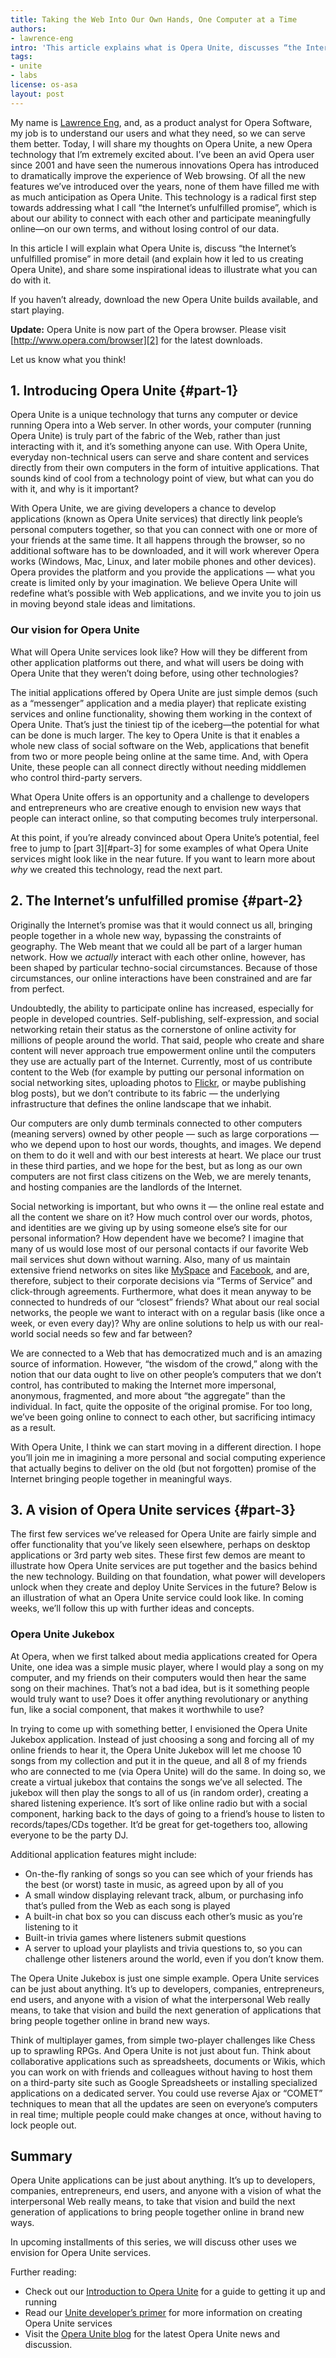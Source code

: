 ```yaml
---
title: Taking the Web Into Our Own Hands, One Computer at a Time
authors:
- lawrence-eng
intro: 'This article explains what is Opera Unite, discusses “the Internet’s unfulfilled promise” and explains how it led to us creating Opera Unite, and shares some inspirational ideas to illustrate what you can do with it.'
tags:
- unite
- labs
license: os-asa
layout: post
---
```


My name is [Lawrence Eng][1], and, as a product analyst for Opera Software, my job is to understand our users and what they need, so we can serve them better. Today, I will share my thoughts on Opera Unite, a new Opera technology that I’m extremely excited about. I’ve been an avid Opera user since 2001 and have seen the numerous innovations Opera has introduced to dramatically improve the experience of Web browsing. Of all the new features we’ve introduced over the years, none of them have filled me with as much anticipation as Opera Unite. This technology is a radical first step towards addressing what I call “the Internet’s unfulfilled promise”, which is about our ability to connect with each other and participate meaningfully online—on our own terms, and without losing control of our data.

[1]: http://my.opera.com/lawmune

In this article I will explain what Opera Unite is, discuss “the Internet’s unfulfilled promise” in more detail (and explain how it led to us creating Opera Unite), and share some inspirational ideas to illustrate what you can do with it.

If you haven’t already, download the new Opera Unite builds available, and start playing.

**Update:** Opera Unite is now part of the Opera browser. Please visit [http://www.opera.com/browser][2] for the latest downloads.

[2]: http://www.opera.com/browser

Let us know what you think!

## 1. Introducing Opera Unite {#part-1}

Opera Unite is a unique technology that turns any computer or device running Opera into a Web server. In other words, your computer (running Opera Unite) is truly part of the fabric of the Web, rather than just interacting with it, and it’s something anyone can use. With Opera Unite, everyday non-technical users can serve and share content and services directly from their own computers in the form of intuitive applications. That sounds kind of cool from a technology point of view, but what can you do with it, and why is it important?

With Opera Unite, we are giving developers a chance to develop applications (known as Opera Unite services) that directly link people’s personal computers together, so that you can connect with one or more of your friends at the same time. It all happens through the browser, so no additional software has to be downloaded, and it will work wherever Opera works (Windows, Mac, Linux, and later mobile phones and other devices). Opera provides the platform and you provide the applications — what you create is limited only by your imagination. We believe Opera Unite will redefine what’s possible with Web applications, and we invite you to join us in moving beyond stale ideas and limitations.

### Our vision for Opera Unite

What will Opera Unite services look like? How will they be different from other application platforms out there, and what will users be doing with Opera Unite that they weren’t doing before, using other technologies?

The initial applications offered by Opera Unite are just simple demos (such as a “messenger” application and a media player) that replicate existing services and online functionality, showing them working in the context of Opera Unite. That’s just the tiniest tip of the iceberg—the potential for what can be done is much larger. The key to Opera Unite is that it enables a whole new class of social software on the Web, applications that benefit from two or more people being online at the same time. And, with Opera Unite, these people can all connect directly without needing middlemen who control third-party servers.

What Opera Unite offers is an opportunity and a challenge to developers and entrepreneurs who are creative enough to envision new ways that people can interact online, so that computing becomes truly interpersonal.

At this point, if you’re already convinced about Opera Unite’s potential, feel free to jump to [part 3][#part-3] for some examples of what Opera Unite services might look like in the near future. If you want to learn more about _why_ we created this technology, read the next part.

## 2. The Internet’s unfulfilled promise {#part-2}

Originally the Internet’s promise was that it would connect us all, bringing people together in a whole new way, bypassing the constraints of geography. The Web meant that we could all be part of a larger human network. How we _actually_ interact with each other online, however, has been shaped by particular techno-social circumstances. Because of those circumstances, our online interactions have been constrained and are far from perfect.

Undoubtedly, the ability to participate online has increased, especially for people in developed countries. Self-publishing, self-expression, and social networking retain their status as the cornerstone of online activity for millions of people around the world. That said, people who create and share content will never approach true empowerment online until the computers they use are actually part of the Internet. Currently, most of us contribute content to the Web (for example by putting our personal information on social networking sites, uploading photos to [Flickr][4], or maybe publishing blog posts), but we don’t contribute to its fabric — the underlying infrastructure that defines the online landscape that we inhabit.

[4]: http://www.flickr.com/

Our computers are only dumb terminals connected to other computers (meaning servers) owned by other people — such as large corporations — who we depend upon to host our words, thoughts, and images. We depend on them to do it well and with our best interests at heart. We place our trust in these third parties, and we hope for the best, but as long as our own computers are not first class citizens on the Web, we are merely tenants, and hosting companies are the landlords of the Internet.

Social networking is important, but who owns it — the online real estate and all the content we share on it? How much control over our words, photos, and identities are we giving up by using someone else’s site for our personal information? How dependent have we become? I imagine that many of us would lose most of our personal contacts if our favorite Web mail services shut down without warning. Also, many of us maintain extensive friend networks on sites like [MySpace][5] and [Facebook][6], and are, therefore, subject to their corporate decisions via “Terms of Service” and click-through agreements. Furthermore, what does it mean anyway to be connected to hundreds of our “closest” friends? What about our real social networks, the people we want to interact with on a regular basis (like once a week, or even every day)? Why are online solutions to help us with our real-world social needs so few and far between?

[5]: http://www.myspace.com/
[6]: http://www.facebook.com/

We are connected to a Web that has democratized much and is an amazing source of information. However, “the wisdom of the crowd,” along with the notion that our data ought to live on other people’s computers that we don’t control, has contributed to making the Internet more impersonal, anonymous, fragmented, and more about “the aggregate” than the individual. In fact, quite the opposite of the original promise. For too long, we’ve been going online to connect to each other, but sacrificing intimacy as a result.

With Opera Unite, I think we can start moving in a different direction. I hope you’ll join me in imagining a more personal and social computing experience that actually begins to deliver on the old (but not forgotten) promise of the Internet bringing people together in meaningful ways.

## 3. A vision of Opera Unite services {#part-3}

The first few services we’ve released for Opera Unite are fairly simple and offer functionality that you’ve likely seen elsewhere, perhaps on desktop applications or 3rd party web sites. These first few demos are meant to illustrate how Opera Unite services are put together and the basics behind the new technology. Building on that foundation, what power will developers unlock when they create and deploy Unite Services in the future? Below is an illustration of what an Opera Unite service could look like. In coming weeks, we’ll follow this up with further ideas and concepts.

### Opera Unite Jukebox

At Opera, when we first talked about media applications created for Opera Unite, one idea was a simple music player, where I would play a song on my computer, and my friends on their computers would then hear the same song on their machines. That’s not a bad idea, but is it something people would truly want to use? Does it offer anything revolutionary or anything fun, like a social component, that makes it worthwhile to use?

In trying to come up with something better, I envisioned the Opera Unite Jukebox application. Instead of just choosing a song and forcing all of my online friends to hear it, the Opera Unite Jukebox will let me choose 10 songs from my collection and put it in the queue, and all 8 of my friends who are connected to me (via Opera Unite) will do the same. In doing so, we create a virtual jukebox that contains the songs we’ve all selected. The jukebox will then play the songs to all of us (in random order), creating a shared listening experience. It’s sort of like online radio but with a social component, harking back to the days of going to a friend’s house to listen to records/tapes/CDs together. It’d be great for get-togethers too, allowing everyone to be the party DJ.

Additional application features might include:

- On-the-fly ranking of songs so you can see which of your friends has the best (or worst) taste in music, as agreed upon by all of you
- A small window displaying relevant track, album, or purchasing info that’s pulled from the Web as each song is played
- A built-in chat box so you can discuss each other’s music as you’re listening to it
- Built-in trivia games where listeners submit questions
- A server to upload your playlists and trivia questions to, so you can challenge other listeners around the world, even if you don’t know them.

The Opera Unite Jukebox is just one simple example. Opera Unite services can be just about anything. It’s up to developers, companies, entrepreneurs, end users, and anyone with a vision of what the interpersonal Web really means, to take that vision and build the next generation of applications that bring people together online in brand new ways.

Think of multiplayer games, from simple two-player challenges like Chess up to sprawling RPGs. And Opera Unite is not just about fun. Think about collaborative applications such as spreadsheets, documents or Wikis, which you can work on with friends and colleagues without having to host them on a third-party site such as Google Spreadsheets or installing specialized applications on a dedicated server. You could use reverse Ajax or “COMET” techniques to mean that all the updates are seen on everyone’s computers in real time; multiple people could make changes at once, without having to lock people out.

## Summary

Opera Unite applications can be just about anything. It’s up to developers, companies, entrepreneurs, end users, and anyone with a vision of what the interpersonal Web really means, to take that vision and build the next generation of applications to bring people together online in brand new ways.

In upcoming installments of this series, we will discuss other uses we envision for Opera Unite services.

Further reading:

- Check out our [Introduction to Opera Unite][7] for a guide to getting it up and running
- Read our [Unite developer’s primer][8] for more information on creating Opera Unite services
- Visit the [Opera Unite blog][9] for the latest Opera Unite news and discussion.

[7]: /articles/an-introduction-to-opera-unite/
[8]: /articles/opera-unite-developer-primer/
[9]: http://my.opera.com/unite/blog/
